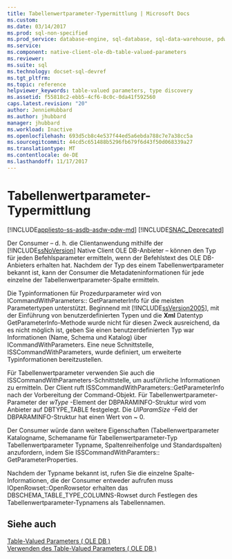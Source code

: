 ```yaml
---
title: Tabellenwertparameter-Typermittlung | Microsoft Docs
ms.custom: 
ms.date: 03/14/2017
ms.prod: sql-non-specified
ms.prod_service: database-engine, sql-database, sql-data-warehouse, pdw
ms.service: 
ms.component: native-client-ole-db-table-valued-parameters
ms.reviewer: 
ms.suite: sql
ms.technology: docset-sql-devref
ms.tgt_pltfrm: 
ms.topic: reference
helpviewer_keywords: table-valued parameters, type discovery
ms.assetid: f55818c2-ebb5-4cf6-8c0c-0da41f592560
caps.latest.revision: "20"
author: JennieHubbard
ms.author: jhubbard
manager: jhubbard
ms.workload: Inactive
ms.openlocfilehash: 693d5cb8c4e537f44ed5a6ebda788c7e7a38cc5a
ms.sourcegitcommit: 44cd5c651488b5296fb679f6d43f50d068339a27
ms.translationtype: MT
ms.contentlocale: de-DE
ms.lasthandoff: 11/17/2017
---
```

# <a name="table-valued-parameter-type-discovery"></a>Tabellenwertparameter-Typermittlung
[!INCLUDE[appliesto-ss-asdb-asdw-pdw-md](../../includes/appliesto-ss-asdb-asdw-pdw-md.md)]
[!INCLUDE[SNAC_Deprecated](../../includes/snac-deprecated.md)]

  Der Consumer – d. h. die Clientanwendung mithilfe der [!INCLUDE[ssNoVersion](../../includes/ssnoversion-md.md)] Native Client OLE DB-Anbieter – können den Typ für jeden Befehlsparameter ermitteln, wenn der Befehlstext des OLE DB-Anbieters erhalten hat. Nachdem der Typ des einem Tabellenwertparameter bekannt ist, kann der Consumer die Metadateninformationen für jede einzelne der Tabellenwertparameter-Spalte ermitteln.  
  
 Die Typinformationen für Prozedurparameter wird von ICommandWithParameters:: GetParameterInfo für die meisten Parametertypen unterstützt. Beginnend mit [!INCLUDE[ssVersion2005](../../includes/ssversion2005-md.md)], mit der Einführung von benutzerdefinierten Typen und die **Xml** Datentyp GetParameterInfo-Methode wurde nicht für diesen Zweck ausreichend, da es nicht möglich ist, geben Sie einen benutzerdefinierten Typ war Informationen (Name, Schema und Katalog) über ICommandWithParameters. Eine neue Schnittstelle, ISSCommandWithParameters, wurde definiert, um erweiterte Typinformationen bereitzustellen.  
  
 Für Tabellenwertparameter verwenden Sie auch die ISSCommandWithParameters-Schnittstelle, um ausführliche Informationen zu ermitteln. Der Client ruft ISSCommandWithParameters::GetParameterInfo nach der Vorbereitung der Command-Objekt. Für Tabellenwertparameter-Parameter der *wType* -Element der DBPARAMINFO-Struktur wird vom Anbieter auf DBTYPE_TABLE festgelegt. Die *UlParamSize* -Feld der DBPARAMINFO-Struktur hat einen Wert von ~ 0.  
  
 Der Consumer würde dann weitere Eigenschaften (Tabellenwertparameter Katalogname, Schemaname für Tabellenwertparameter-Typ Tabellenwertparameter Typname, Spaltenreihenfolge und Standardspalten) anzufordern, indem Sie ISSCommandWithParamters:: GetParameterProperties.  
  
 Nachdem der Typname bekannt ist, rufen Sie die einzelne Spalte-Informationen, die der Consumer entweder aufrufen muss IOpenRowset::OpenRowsetor erhalten das DBSCHEMA_TABLE_TYPE_COLUMNS-Rowset durch Festlegen des Tabellenwertparameter-Typnamens als Tabellennamen.  
  
## <a name="see-also"></a>Siehe auch  
 [Table-Valued Parameters &#40; OLE DB &#41;](../../relational-databases/native-client-ole-db-table-valued-parameters/table-valued-parameters-ole-db.md)   
 [Verwenden des Table-Valued Parameters &#40; OLE DB &#41;](../../relational-databases/native-client-ole-db-how-to/use-table-valued-parameters-ole-db.md)  
  
  
